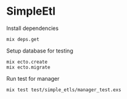 # SimpleEtl

Install dependencies
  ```
  mix deps.get
  ```

Setup database for testing
  ```
  mix ecto.create
  mix ecto.migrate
  ```

Run test for manager
  ```
  mix test test/simple_etls/manager_test.exs
  ```
		